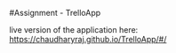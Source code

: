 #Assignment - TrelloApp

live version of the application here: https://chaudharyraj.github.io/TrelloApp/#/
